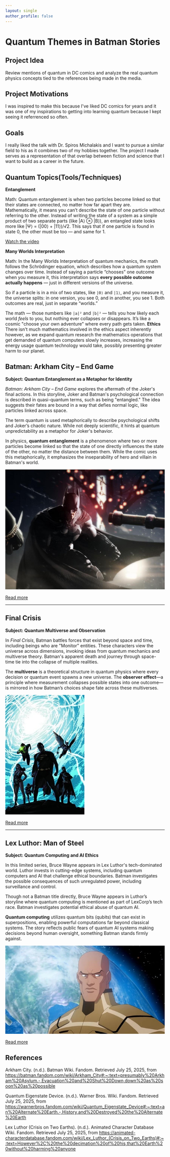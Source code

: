```yaml
---
layout: single
author_profile: false
---
```


# Quantum Themes in Batman Stories

## Project Idea
Review mentions of quantum in DC comics and analyze the real quantum physics concepts tied to the references being made in the media. 

## Project Motivations
I was inspired to make this because I've liked DC comics for years and it was one of my inspirations to getting into learning quantum because I kept seeing it referrenced so often. 

## Goals
I really liked the talk with Dr. Spiros Michalakis and I want to pursue a similar field to his as it combines two of my hobbies together. The project I made serves as a representation of that overlap between fiction and science that I want to build as a career in the future. 

## Quantum Topics(Tools/Techniques)
**Entanglement**

Math: 
Quantum entanglement is when two particles become linked so that their states are connected, no matter how far apart they are. Mathematically, it means you can’t describe the state of one particle without referring to the other. Instead of writing the state of a system as a simple product of two separate parts (like |A⟩ ⊗ |B⟩), an entangled state looks more like |Ψ⟩ = (|00⟩ + |11⟩)/√2. This says that if one particle is found in state 0, the other must be too — and same for 1.

[Watch the video](https://www.youtube.com/watch?v=unb_yoj1Usk)

**Many Worlds Interpretation**

Math: In the Many Worlds Interpretation of quantum mechanics, the math follows the Schrödinger equation, which describes how a quantum system changes over time. Instead of saying a particle “chooses” one outcome when you measure it, this interpretation says **every possible outcome actually happens** — just in different versions of the universe.

So if a particle is in a mix of two states, like `|0⟩` and `|1⟩`, and you measure it, the universe splits: in one version, you see 0, and in another, you see 1. Both outcomes are real, just in separate “worlds.”

The math — those numbers like `|a|²` and `|b|²` — tells you how likely each world *feels* to you, but nothing ever collapses or disappears. It’s like a cosmic "choose your own adventure" where every path gets taken.
**Ethics**
There isn't much mathematics involved in the ethics aspect inherently however, as we expand quantum research the mathematics operations that get demanded of quantum computers slowly increases, increasing the energy usage quantum technology would take, possibly presenting greater harm to our planet. 

## Batman: Arkham City – End Game
**Subject: Quantum Entanglement as a Metaphor for Identity**

*Batman: Arkham City – End Game* explores the aftermath of the Joker's final actions. In this storyline, Joker and Batman's psychological connection is described in quasi-quantum terms, such as being "entangled." The idea suggests their fates are bound in a way that defies normal logic, like particles linked across space.

The term quantum is used metaphorically to describe psychological shifts and Joker’s chaotic nature. While not deeply scientific, it hints at quantum unpredictability as a metaphor for Joker's behavior.

In physics, **quantum entanglement** is a phenomenon where two or more particles become linked so that the state of one directly influences the state of the other, no matter the distance between them. While the comic uses this metaphorically, it emphasizes the inseparability of hero and villain in Batman's world.

![Arkham City](assets/images/batattack.jpeg)

[Read more](https://batman.fandom.com/wiki/Arkham_City#:~:text=presumably%20Arkham%20Asylum.-,Evacuation%20and%20Shut%20Down,down%20as%20soon%20as%20possible.)

---

## Final Crisis
**Subject: Quantum Multiverse and Observation**

In *Final Crisis*, Batman battles forces that exist beyond space and time, including beings who are "Monitor" entities. These characters view the universe across dimensions, invoking ideas from quantum mechanics and multiverse theory. Batman's apparent death and journey through space-time tie into the collapse of multiple realities.

The **multiverse** is a theoretical structure in quantum physics where every decision or quantum event spawns a new universe. The **observer effect**—a principle where measurement collapses possible states into one outcome—is mirrored in how Batman’s choices shape fate across these multiverses.

![Final Crisis](assets/images/FinalCrisis.jpeg)

[Read more](https://warnerbros.fandom.com/wiki/Quantum_Eigenstate_Device#:~:text=an%20Alternate%20Earth.-,History,and%20Destroyed%20the%20Alternate%20Earth.)

---

## Lex Luthor: Man of Steel
**Subject: Quantum Computing and AI Ethics**

In this limited series, Bruce Wayne appears in Lex Luthor's tech-dominated world. Luthor invests in cutting-edge systems, including quantum computers and AI that challenge ethical boundaries. Batman investigates the possible consequences of such unregulated power, including surveillance and control.

Though not a Batman title directly, Bruce Wayne appears in Luthor’s storyline where quantum computing is mentioned as part of LexCorp’s tech race. Batman investigates potential ethical abuse of quantum AI.

**Quantum computing** utilizes quantum bits (qubits) that can exist in superpositions, enabling powerful computations far beyond classical systems. The story reflects public fears of quantum AI systems making decisions beyond human oversight, something Batman stands firmly against.

![Lex Luthor](assets/images/Lex_Luthor_Crisis_on_two_earths.jpeg)

[Read more](https://animated-characterdatabase.fandom.com/wiki/Lex_Luthor_(Crisis_on_Two_Earths)#:~:text=However%2C%20the%20decimation%20of%20his,that%20Earth%20without%20harming%20anyone.)

## References
Arkham City. (n.d.). Batman Wiki. Fandom. Retrieved July 25, 2025, from https://batman.fandom.com/wiki/Arkham_City#:~:text=presumably%20Arkham%20Asylum.-,Evacuation%20and%20Shut%20Down,down%20as%20soon%20as%20possible

Quantum Eigenstate Device. (n.d.). Warner Bros. Wiki. Fandom. Retrieved July 25, 2025, from https://warnerbros.fandom.com/wiki/Quantum_Eigenstate_Device#:~:text=an%20Alternate%20Earth.-,History,and%20Destroyed%20the%20Alternate%20Earth

Lex Luthor (Crisis on Two Earths). (n.d.). Animated Character Database Wiki. Fandom. Retrieved July 25, 2025, from https://animated-characterdatabase.fandom.com/wiki/Lex_Luthor_(Crisis_on_Two_Earths)#:~:text=However%2C%20the%20decimation%20of%20his,that%20Earth%20without%20harming%20anyone

